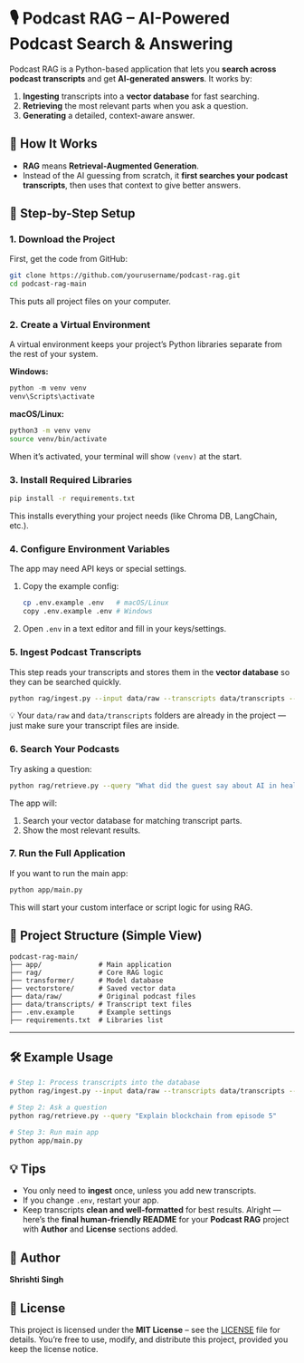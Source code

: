 # 🎙 Podcast RAG – AI-Powered Podcast Search & Answering

Podcast RAG is a Python-based application that lets you **search across podcast transcripts** and get **AI-generated answers**.
It works by:

1. **Ingesting** transcripts into a **vector database** for fast searching.
2. **Retrieving** the most relevant parts when you ask a question.
3. **Generating** a detailed, context-aware answer.


## 🧠 How It Works

* **RAG** means **Retrieval-Augmented Generation**.
* Instead of the AI guessing from scratch, it **first searches your podcast transcripts**, then uses that context to give better answers.



## 🚀 Step-by-Step Setup

### **1. Download the Project**

First, get the code from GitHub:

```bash
git clone https://github.com/yourusername/podcast-rag.git
cd podcast-rag-main
```

This puts all project files on your computer.



### **2. Create a Virtual Environment**

A virtual environment keeps your project’s Python libraries separate from the rest of your system.

**Windows:**

```powershell
python -m venv venv
venv\Scripts\activate
```

**macOS/Linux:**

```bash
python3 -m venv venv
source venv/bin/activate
```

When it’s activated, your terminal will show `(venv)` at the start.



### **3. Install Required Libraries**

```bash
pip install -r requirements.txt
```

This installs everything your project needs (like Chroma DB, LangChain, etc.).



### **4. Configure Environment Variables**

The app may need API keys or special settings.

1. Copy the example config:

   ```bash
   cp .env.example .env   # macOS/Linux
   copy .env.example .env # Windows
   ```
2. Open `.env` in a text editor and fill in your keys/settings.


### **5. Ingest Podcast Transcripts**

This step reads your transcripts and stores them in the **vector database** so they can be searched quickly.

```bash
python rag/ingest.py --input data/raw --transcripts data/transcripts --collection podcasts --persist vectorstore
```

💡 Your `data/raw` and `data/transcripts` folders are already in the project — just make sure your transcript files are inside.


### **6. Search Your Podcasts**

Try asking a question:

```bash
python rag/retrieve.py --query "What did the guest say about AI in healthcare?"
```

The app will:

1. Search your vector database for matching transcript parts.
2. Show the most relevant results.



### **7. Run the Full Application**

If you want to run the main app:

```bash
python app/main.py
```

This will start your custom interface or script logic for using RAG.



## 📂 Project Structure (Simple View)

```
podcast-rag-main/
├── app/              # Main application
├── rag/              # Core RAG logic
├── transformer/      # Model database
├── vectorstore/      # Saved vector data
├── data/raw/         # Original podcast files
├── data/transcripts/ # Transcript text files
├── .env.example      # Example settings
├── requirements.txt  # Libraries list
```

---

## 🛠 Example Usage

```bash
# Step 1: Process transcripts into the database
python rag/ingest.py --input data/raw --transcripts data/transcripts --collection podcasts --persist vectorstore

# Step 2: Ask a question
python rag/retrieve.py --query "Explain blockchain from episode 5"

# Step 3: Run main app
python app/main.py
```


## 💡 Tips

* You only need to **ingest** once, unless you add new transcripts.
* If you change `.env`, restart your app.
* Keep transcripts **clean and well-formatted** for best results.
Alright — here’s the **final human-friendly README** for your **Podcast RAG** project with **Author** and **License** sections added.

## 👤 Author

**Shrishti Singh**



## 📜 License

This project is licensed under the **MIT License** – see the [LICENSE](LICENSE) file for details.
You’re free to use, modify, and distribute this project, provided you keep the license notice.





